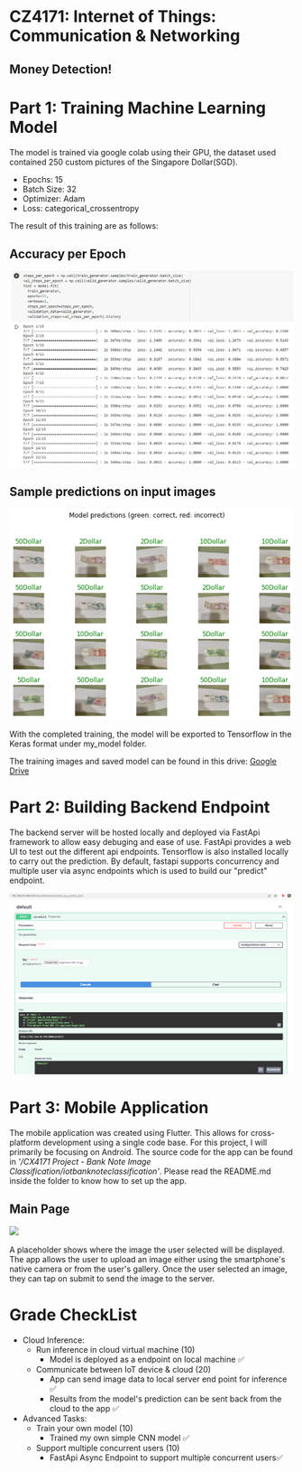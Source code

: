 # CZ4171: Internet of Things: Communication & Networking

## Money Detection!

# Part 1: Training Machine Learning Model

The model is trained via google colab using their GPU, the dataset used contained 250 custom pictures of the Singapore Dollar(SGD). 
- Epochs: 15
- Batch Size: 32
- Optimizer: Adam
- Loss: categorical_crossentropy

The result of this training are as follows:

## Accuracy per Epoch

<img src="images/accuracy.png" width="800">

## Sample predictions on input images

![Loss per Epoch](images/input_prediction.png)

With the completed training, the model will be exported to Tensorflow in the Keras format under my_model folder.

The training images and saved model can be found in this drive: 
<a href="https://drive.google.com/drive/folders/1psxBNAUH8L5OcEMnzhKs2r7q-w_83T4X?usp=sharing" target="_blank">Google Drive</a>


# Part 2: Building Backend Endpoint

The backend server will be hosted locally and deployed via FastApi framework to allow easy debuging and ease of use. FastApi provides a web UI to test out the different api endpoints. Tensorflow is also installed locally to carry out the prediction. By default, fastapi supports concurrency and multiple user via async endpoints which is used to build our "predict" endpoint.

![Api Endpoint](images/fastapi.png)

# Part 3: Mobile Application

The mobile application was created using Flutter. This allows for cross-platform development using a single code base. For this project, I will primarily be focusing on Android. The source code for the app can be found in _'/CX4171 Project - Bank Note Image Classification/iotbanknoteclassification'_. Please read the README.md inside the folder to know how to set up the app.

## Main Page

<img src="images/mainscreen.jpg" width="250">

A placeholder shows where the image the user selected will be displayed. The app allows the user to upload an image either using the smartphone's native camera or from the user's gallery. Once the user selected an image, they can tap on submit to send the image to the server.


# Grade CheckList

- Cloud Inference:
  - Run inference in cloud virtual machine (10)
    - Model is deployed as a endpoint on local machine :white_check_mark:
  - Communicate between IoT device & cloud (20)
    - App can send image data to local server end point for inference :white_check_mark:
    - Results from the model's prediction can be sent back from the cloud to the app :white_check_mark:
- Advanced Tasks:
  - Train your own model (10)
    - Trained my own simple CNN model  :white_check_mark:
  - Support multiple concurrent users (10)
    - FastApi Async Endpoint to support multiple concurrent users:white_check_mark:

